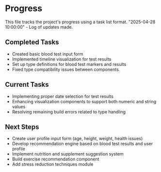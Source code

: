 
# Progress

This file tracks the project's progress using a task list format.
"2025-04-28 10:00:00" - Log of updates made.

## Completed Tasks

- Created basic blood test input form
- Implemented timeline visualization for test results
- Set up type definitions for blood test markers and results
- Fixed type compatibility issues between components

## Current Tasks

- Implementing proper date selection for test results
- Enhancing visualization components to support both numeric and string values
- Resolving remaining build errors related to type handling

## Next Steps

- Create user profile input form (age, height, weight, health issues)
- Develop recommendation engine based on blood test results and user profile
- Implement nutrition and supplement suggestion system
- Build exercise recommendation component
- Add stress reduction techniques module
